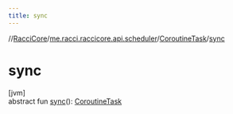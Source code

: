 ```yaml
---
title: sync
---
```

//[RacciCore](../../../index.html)/[me.racci.raccicore.api.scheduler](../index.html)/[CoroutineTask](index.html)/[sync](sync.html)



# sync



[jvm]\
abstract fun [sync](sync.html)(): [CoroutineTask](index.html)




